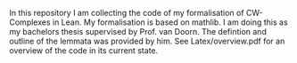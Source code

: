 In this repository I am collecting the code of my formalisation of CW-Complexes in Lean. 
My formalisation is based on mathlib.
I am doing this as my bachelors thesis supervised by Prof. van Doorn.
The defintion and outline of the lemmata was provided by him.
See Latex/overview.pdf for an overview of the code in its current state.
